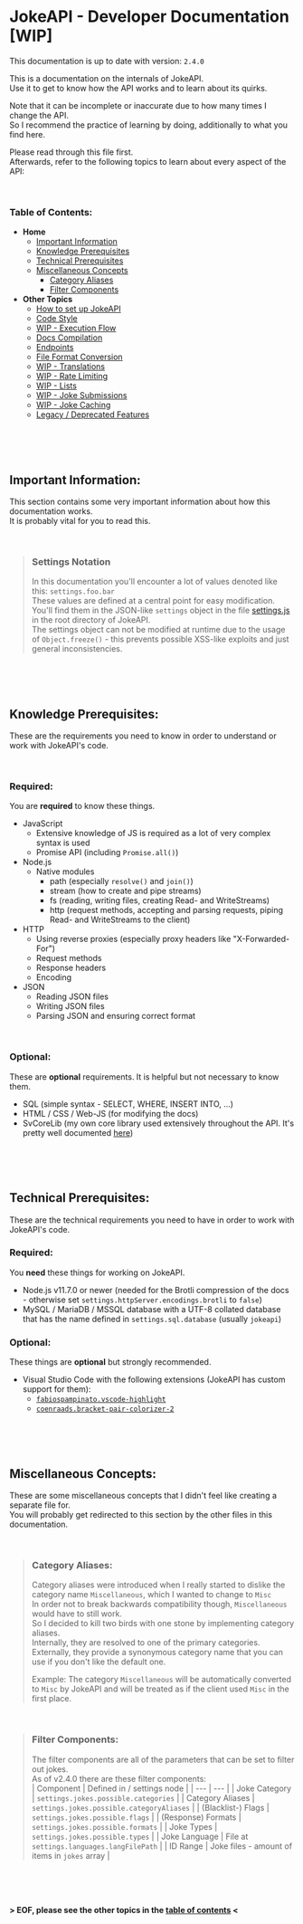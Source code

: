 # JokeAPI - Developer Documentation [WIP]
This documentation is up to date with version: `2.4.0`  
  
This is a documentation on the internals of JokeAPI.  
Use it to get to know how the API works and to learn about its quirks.  
  
Note that it can be incomplete or inaccurate due to how many times I change the API.  
So I recommend the practice of learning by doing, additionally to what you find here.  
  
Please read through this file first.  
Afterwards, refer to the following topics to learn about every aspect of the API:  

<br>

### Table of Contents:
- **Home**
    - [Important Information](#important-information)
    - [Knowledge Prerequisites](#knowledge-prerequisites)
    - [Technical Prerequisites](#technical-prerequisites)
    - [Miscellaneous Concepts](#miscellaneous-concepts)
        - [Category Aliases](#category-aliases)
        - [Filter Components](#filter-components)
- **Other Topics**
    - [How to set up JokeAPI](./setup.md#readme)
    - [Code Style](./code-style.md#readme)
    - [WIP - Execution Flow](./execution-flow.md#readme)
    - [Docs Compilation](./docs-compilation.md#readme)
    - [Endpoints](./endpoints.md#readme)
    - [File Format Conversion](./file-format-conversion.md#readme)
    - [WIP - Translations](./translations.md#readme)
    - [WIP - Rate Limiting](./rate-limiting.md#readme)
    - [WIP - Lists](./lists.md#readme)
    - [WIP - Joke Submissions](./joke-submissions.md#readme)
    - [WIP - Joke Caching](./joke-caching.md#readme)
    - [Legacy / Deprecated Features](./legacy-features.md#readme)



<br><br><br>
<!-- #MARKER Important Info -->

## Important Information:
This section contains some very important information about how this documentation works.  
It is probably vital for you to read this.

<br>

> ### Settings Notation
> In this documentation you'll encounter a lot of values denoted like this: `settings.foo.bar`  
> These values are defined at a central point for easy modification. You'll find them in the JSON-like `settings` object in the file [settings.js](../..settings.js) in the root directory of JokeAPI.  
> The settings object can not be modified at runtime due to the usage of `Object.freeze()` - this prevents possible XSS-like exploits and just general inconsistencies.




<br><br><br>
<!-- #MARKER knowledge prerequisites -->

## Knowledge Prerequisites:
These are the requirements you need to know in order to understand or work with JokeAPI's code.

<br>

### Required:
You are **required** to know these things.
- JavaScript
    - Extensive knowledge of JS is required as a lot of very complex syntax is used
    - Promise API (including `Promise.all()`)
- Node.js
    - Native modules
        - path   (especially `resolve()` and `join()`)
        - stream (how to create and pipe streams)
        - fs     (reading, writing files, creating Read- and WriteStreams)
        - http   (request methods, accepting and parsing requests, piping Read- and WriteStreams to the client)
- HTTP
    - Using reverse proxies (especially proxy headers like "X-Forwarded-For")
    - Request methods
    - Response headers
    - Encoding
- JSON
    - Reading JSON files
    - Writing JSON files
    - Parsing JSON and ensuring correct format

<br>

### Optional:
These are **optional** requirements. It is helpful but not necessary to know them.
- SQL (simple syntax - SELECT, WHERE, INSERT INTO, ...)
- HTML / CSS / Web-JS (for modifying the docs)
- SvCoreLib (my own core library used extensively throughout the API. It's pretty well documented [here](https://github.com/Sv443/SvCoreLib/blob/master/docs.md#readme))



<br><br><br>
<!-- #MARKER technical prerequisites -->

## Technical Prerequisites:
These are the technical requirements you need to have in order to work with JokeAPI's code.

### Required:
You **need** these things for working on JokeAPI.
- Node.js v11.7.0 or newer (needed for the Brotli compression of the docs - otherwise set `settings.httpServer.encodings.brotli` to `false`)
- MySQL / MariaDB / MSSQL database with a UTF-8 collated database that has the name defined in `settings.sql.database` (usually `jokeapi`)

### Optional:
These things are **optional** but strongly recommended.
- Visual Studio Code with the following extensions (JokeAPI has custom support for them):
    - [`fabiospampinato.vscode-highlight`](https://marketplace.visualstudio.com/items?itemName=fabiospampinato.vscode-highlight)
    - [`coenraads.bracket-pair-colorizer-2`](https://marketplace.visualstudio.com/items?itemName=coenraads.bracket-pair-colorizer-2)



<br><br><br>

<!-- #MARKER Misc Concepts -->

## Miscellaneous Concepts:
These are some miscellaneous concepts that I didn't feel like creating a separate file for.  
You will probably get redirected to this section by the other files in this documentation.

<br>

> ### Category Aliases:
> Category aliases were introduced when I really started to dislike the category name `Miscellaneous`, which I wanted to change to `Misc`  
> In order not to break backwards compatibility though, `Miscellaneous` would have to still work.  
> So I decided to kill two birds with one stone by implementing category aliases.  
> Internally, they are resolved to one of the primary categories.  
> Externally, they provide a synonymous category name that you can use if you don't like the default one.  
>   
> Example: The category `Miscellaneous` will be automatically converted to `Misc` by JokeAPI and will be treated as if the client used `Misc` in the first place.

<br>

> ### Filter Components:
> The filter components are all of the parameters that can be set to filter out jokes.  
> As of v2.4.0 there are these filter components:  
> | Component | Defined in / settings node |
> | --- | --- |
> | Joke Category | `settings.jokes.possible.categories` |
> | Category Aliases | `settings.jokes.possible.categoryAliases` |
> | (Blacklist-) Flags | `settings.jokes.possible.flags` |
> | (Response) Formats | `settings.jokes.possible.formats` |
> | Joke Types | `settings.jokes.possible.types` |
> | Joke Language | File at `settings.languages.langFilePath` |
> | ID Range | Joke files - amount of items in `jokes` array |



<br><br><br>

**> EOF, please see the other topics in the [table of contents](#table-of-contents) <**


<br><br><br><br><br><br><br><br><br><br><br><br><br><br><br><br><br><br><br><br> <!-- padding to improve the #anchor links at the bottom -->
